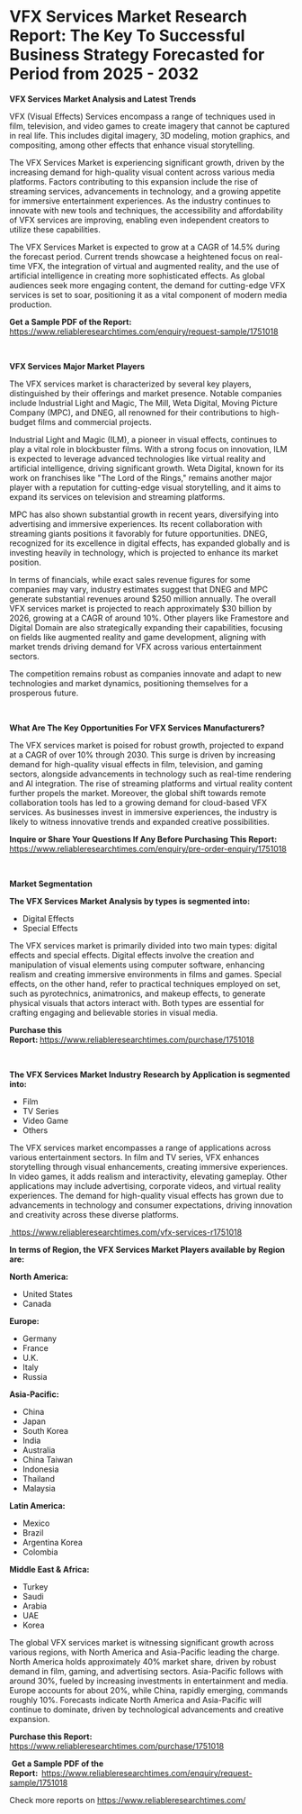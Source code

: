 <p><h1>VFX Services Market Research Report: The Key To Successful Business Strategy Forecasted for Period from 2025 - 2032</h1></p><p><strong>VFX Services Market Analysis and Latest Trends</strong></p>
<p><p>VFX (Visual Effects) Services encompass a range of techniques used in film, television, and video games to create imagery that cannot be captured in real life. This includes digital imagery, 3D modeling, motion graphics, and compositing, among other effects that enhance visual storytelling. </p><p>The VFX Services Market is experiencing significant growth, driven by the increasing demand for high-quality visual content across various media platforms. Factors contributing to this expansion include the rise of streaming services, advancements in technology, and a growing appetite for immersive entertainment experiences. As the industry continues to innovate with new tools and techniques, the accessibility and affordability of VFX services are improving, enabling even independent creators to utilize these capabilities.</p><p>The VFX Services Market is expected to grow at a CAGR of 14.5% during the forecast period. Current trends showcase a heightened focus on real-time VFX, the integration of virtual and augmented reality, and the use of artificial intelligence in creating more sophisticated effects. As global audiences seek more engaging content, the demand for cutting-edge VFX services is set to soar, positioning it as a vital component of modern media production.</p></p>
<p><strong>Get a Sample PDF of the Report:&nbsp;</strong> <a href="https://www.reliableresearchtimes.com/enquiry/request-sample/1751018?utm_campaign=2714&utm_medium=2&utm_source=Github&utm_content=ia&utm_term=09032025&utm_id=vfx-services">https://www.reliableresearchtimes.com/enquiry/request-sample/1751018</a></p>
<p>&nbsp;</p>
<p><strong>VFX Services Major Market Players</strong></p>
<p><p>The VFX services market is characterized by several key players, distinguished by their offerings and market presence. Notable companies include Industrial Light and Magic, The Mill, Weta Digital, Moving Picture Company (MPC), and DNEG, all renowned for their contributions to high-budget films and commercial projects.</p><p>Industrial Light and Magic (ILM), a pioneer in visual effects, continues to play a vital role in blockbuster films. With a strong focus on innovation, ILM is expected to leverage advanced technologies like virtual reality and artificial intelligence, driving significant growth. Weta Digital, known for its work on franchises like "The Lord of the Rings," remains another major player with a reputation for cutting-edge visual storytelling, and it aims to expand its services on television and streaming platforms.</p><p>MPC has also shown substantial growth in recent years, diversifying into advertising and immersive experiences. Its recent collaboration with streaming giants positions it favorably for future opportunities. DNEG, recognized for its excellence in digital effects, has expanded globally and is investing heavily in technology, which is projected to enhance its market position.</p><p>In terms of financials, while exact sales revenue figures for some companies may vary, industry estimates suggest that DNEG and MPC generate substantial revenues around $250 million annually. The overall VFX services market is projected to reach approximately $30 billion by 2026, growing at a CAGR of around 10%. Other players like Framestore and Digital Domain are also strategically expanding their capabilities, focusing on fields like augmented reality and game development, aligning with market trends driving demand for VFX across various entertainment sectors. </p><p>The competition remains robust as companies innovate and adapt to new technologies and market dynamics, positioning themselves for a prosperous future.</p></p>
<p>&nbsp;</p>
<p><strong>What Are The Key Opportunities For VFX Services Manufacturers?</strong></p>
<p><p>The VFX services market is poised for robust growth, projected to expand at a CAGR of over 10% through 2030. This surge is driven by increasing demand for high-quality visual effects in film, television, and gaming sectors, alongside advancements in technology such as real-time rendering and AI integration. The rise of streaming platforms and virtual reality content further propels the market. Moreover, the global shift towards remote collaboration tools has led to a growing demand for cloud-based VFX services. As businesses invest in immersive experiences, the industry is likely to witness innovative trends and expanded creative possibilities.</p></p>
<p><strong>Inquire or Share Your Questions If Any Before Purchasing This Report:</strong> <a href="https://www.reliableresearchtimes.com/enquiry/pre-order-enquiry/1751018?utm_campaign=2714&utm_medium=2&utm_source=Github&utm_content=ia&utm_term=09032025&utm_id=vfx-services">https://www.reliableresearchtimes.com/enquiry/pre-order-enquiry/1751018</a></p>
<p>&nbsp;</p>
<p><strong>Market Segmentation</strong></p>
<p><strong>The VFX Services Market Analysis by types is segmented into:</strong></p>
<p><ul><li>Digital Effects</li><li>Special Effects</li></ul></p>
<p><p>The VFX services market is primarily divided into two main types: digital effects and special effects. Digital effects involve the creation and manipulation of visual elements using computer software, enhancing realism and creating immersive environments in films and games. Special effects, on the other hand, refer to practical techniques employed on set, such as pyrotechnics, animatronics, and makeup effects, to generate physical visuals that actors interact with. Both types are essential for crafting engaging and believable stories in visual media.</p></p>
<p><strong>Purchase this Report:&nbsp;</strong><a href="https://www.reliableresearchtimes.com/purchase/1751018?utm_campaign=2714&utm_medium=2&utm_source=Github&utm_content=ia&utm_term=09032025&utm_id=vfx-services">https://www.reliableresearchtimes.com/purchase/1751018</a></p>
<p>&nbsp;</p>
<p><strong>The VFX Services Market Industry Research by Application is segmented into:</strong></p>
<p><ul><li>Film</li><li>TV Series</li><li>Video Game</li><li>Others</li></ul></p>
<p><p>The VFX services market encompasses a range of applications across various entertainment sectors. In film and TV series, VFX enhances storytelling through visual enhancements, creating immersive experiences. In video games, it adds realism and interactivity, elevating gameplay. Other applications may include advertising, corporate videos, and virtual reality experiences. The demand for high-quality visual effects has grown due to advancements in technology and consumer expectations, driving innovation and creativity across these diverse platforms.</p></p>
<p><a href="https://www.reliableresearchtimes.com/vfx-services-r1751018?utm_campaign=2714&utm_medium=2&utm_source=Github&utm_content=ia&utm_term=09032025&utm_id=vfx-services">&nbsp;https://www.reliableresearchtimes.com/vfx-services-r1751018</a></p>
<p><strong>In terms of Region, the VFX Services Market Players available by Region are:</strong></p>
<p>
    <p> <strong> North America: </strong>
        <ul>
            <li>United States</li>
            <li>Canada</li>
        </ul>
        </p> 
    <p> <strong> Europe: </strong>
        <ul>
            <li>Germany</li>
            <li>France</li>
            <li>U.K.</li>
            <li>Italy</li>
            <li>Russia</li>
        </ul>
        </p> 
    <p> <strong> Asia-Pacific: </strong>
        <ul>
            <li>China</li>
            <li>Japan</li>
            <li>South Korea</li>
            <li>India</li>
            <li>Australia</li>
            <li>China Taiwan</li>
            <li>Indonesia</li>
            <li>Thailand</li>
            <li>Malaysia</li>
        </ul>
        </p> 
    <p> <strong> Latin America: </strong>
        <ul>
            <li>Mexico</li>
            <li>Brazil</li>
            <li>Argentina Korea</li>
            <li>Colombia</li>
        </ul>
        </p> 
    <p> <strong> Middle East & Africa: </strong>
        <ul>
            <li>Turkey</li>
            <li>Saudi</li>
            <li>Arabia</li>
            <li>UAE</li>
            <li>Korea</li>
        </ul>
    </p>
    </p>
<p><p>The global VFX services market is witnessing significant growth across various regions, with North America and Asia-Pacific leading the charge. North America holds approximately 40% market share, driven by robust demand in film, gaming, and advertising sectors. Asia-Pacific follows with around 30%, fueled by increasing investments in entertainment and media. Europe accounts for about 20%, while China, rapidly emerging, commands roughly 10%. Forecasts indicate North America and Asia-Pacific will continue to dominate, driven by technological advancements and creative expansion.</p></p>
<p><strong>Purchase this Report: </strong><a href="https://www.reliableresearchtimes.com/purchase/1751018?utm_campaign=2714&utm_medium=2&utm_source=Github&utm_content=ia&utm_term=09032025&utm_id=vfx-services">https://www.reliableresearchtimes.com/purchase/1751018</a></p>
<p>&nbsp;<strong>Get a Sample PDF of the Report:&nbsp;&nbsp;</strong><a href="https://www.reliableresearchtimes.com/enquiry/request-sample/1751018?utm_campaign=2714&utm_medium=2&utm_source=Github&utm_content=ia&utm_term=09032025&utm_id=vfx-services">https://www.reliableresearchtimes.com/enquiry/request-sample/1751018</a></p>
<p><strong></strong></p>
<p>Check more reports on <a href="https://www.reliableresearchtimes.com/?utm_campaign=2714&utm_medium=2&utm_source=Github&utm_content=ia&utm_term=09032025&utm_id=vfx-services">https://www.reliableresearchtimes.com/</a></p>